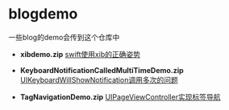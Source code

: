 # blogdemo
一些blog的demo会传到这个仓库中

- **xibdemo.zip**      [swift使用xib的正确姿势](https://xing-ou.github.io/2016/04/30/swift使用xib的正确姿势/)


- **KeyboardNotificationCalledMultiTimeDemo.zip**   [UIKeyboardWillShowNotification调用多次的问题](https://xing-ou.github.io/2016/05/03/UIKeyboardWillShowNotification调用多次的问题/)


- **TagNavigationDemo.zip**  [UIPageViewController实现标签导航](https://xing-ou.github.io/2016/05/11/UIPageViewController实现标签导航/)

